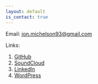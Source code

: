 ```yaml
---
layout: default
is_contact: true
---
```


Email: [jon.michelson93@gmail.com](mailto:jon.michelson93@gmail.com)

<!-- * Phone: [+91-123123](tel:+91-123123)

---

## Mailing Address

> 221B, Baker Street
>
> London
>
> United Kingdom

--- -->

Links:

1. [GitHub](https://www.github.com/jmichel3)
2. [SoundCloud](https://www.soundcloud.com/jonmichelson)
3. [LinkedIn](https://www.linkedin.com/in/jonathanmichelson/)
4. [WordPress](http://ec2-54-84-52-119.compute-1.amazonaws.com/blog/)
